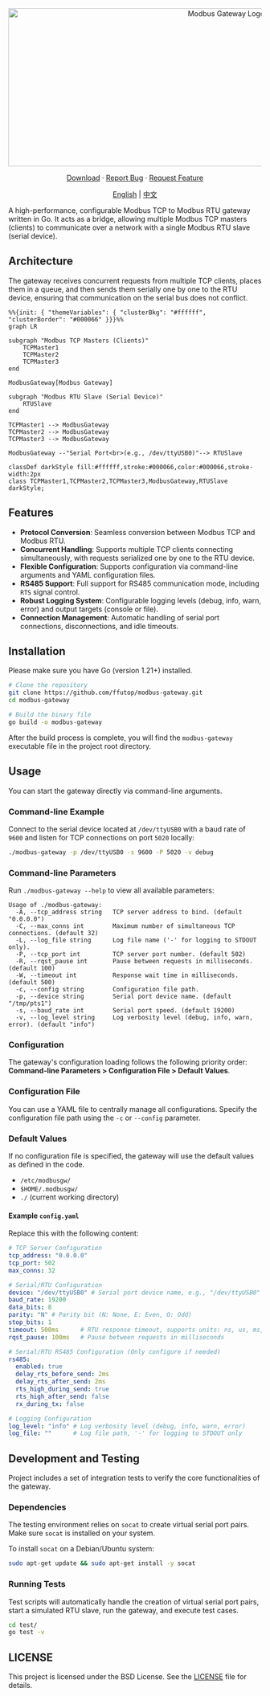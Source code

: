 
<div align="center">

<img src="https://img.ffutop.com/B062BF78-A37A-4754-AFAF-DE72907588ED.png" alt="Modbus Gateway Logo" width="851" height="315">

  <a href="https://github.com/ffutop/modbus-gateway/releases">Download</a>
  ·
  <a href="https://github.com/ffutop/modbus-gateway/issues/new">Report Bug</a>
  ·
  <a href="https://github.com/ffutop/modbus-gateway/issues/new">Request Feature</a>

[English](README.md) |
[中文](README_CN.md)
</div>


A high-performance, configurable Modbus TCP to Modbus RTU gateway written in Go. It acts as a bridge, allowing multiple Modbus TCP masters (clients) to communicate over a network with a single Modbus RTU slave (serial device).

## Architecture

The gateway receives concurrent requests from multiple TCP clients, places them in a queue, and then sends them serially one by one to the RTU device, ensuring that communication on the serial bus does not conflict.

```mermaid
%%{init: { "themeVariables": { "clusterBkg": "#ffffff", "clusterBorder": "#000066" }}}%%
graph LR

subgraph "Modbus TCP Masters (Clients)"
    TCPMaster1
    TCPMaster2
    TCPMaster3
end

ModbusGateway[Modbus Gateway]

subgraph "Modbus RTU Slave (Serial Device)"
    RTUSlave
end

TCPMaster1 --> ModbusGateway 
TCPMaster2 --> ModbusGateway
TCPMaster3 --> ModbusGateway

ModbusGateway --"Serial Port<br>(e.g., /dev/ttyUSB0)"--> RTUSlave

classDef darkStyle fill:#ffffff,stroke:#000066,color:#000066,stroke-width:2px
class TCPMaster1,TCPMaster2,TCPMaster3,ModbusGateway,RTUSlave darkStyle;
```

## Features

- **Protocol Conversion**: Seamless conversion between Modbus TCP and Modbus RTU.
- **Concurrent Handling**: Supports multiple TCP clients connecting simultaneously, with requests serialized one by one to the RTU device.
- **Flexible Configuration**: Supports configuration via command-line arguments and YAML configuration files.
- **RS485 Support**: Full support for RS485 communication mode, including `RTS` signal control.
- **Robust Logging System**: Configurable logging levels (debug, info, warn, error) and output targets (console or file).
- **Connection Management**: Automatic handling of serial port connections, disconnections, and idle timeouts.

## Installation

Please make sure you have Go (version 1.21+) installed.

```bash
# Clone the repository
git clone https://github.com/ffutop/modbus-gateway.git
cd modbus-gateway

# Build the binary file
go build -o modbus-gateway
```

After the build process is complete, you will find the `modbus-gateway` executable file in the project root directory.

## Usage

You can start the gateway directly via command-line arguments.

### Command-line Example

Connect to the serial device located at `/dev/ttyUSB0` with a baud rate of `9600` and listen for TCP connections on port `5020` locally:

```bash
./modbus-gateway -p /dev/ttyUSB0 -s 9600 -P 5020 -v debug
```

### Command-line Parameters

Run `./modbus-gateway --help` to view all available parameters:

```text
Usage of ./modbus-gateway:
  -A, --tcp_address string   TCP server address to bind. (default "0.0.0.0")
  -C, --max_conns int        Maximum number of simultaneous TCP connections. (default 32)
  -L, --log_file string      Log file name ('-' for logging to STDOUT only).
  -P, --tcp_port int         TCP server port number. (default 502)
  -R, --rqst_pause int       Pause between requests in milliseconds. (default 100)
  -W, --timeout int          Response wait time in milliseconds. (default 500)
  -c, --config string        Configuration file path.
  -p, --device string        Serial port device name. (default "/tmp/pts1")
  -s, --baud_rate int        Serial port speed. (default 19200)
  -v, --log_level string     Log verbosity level (debug, info, warn, error). (default "info")
```

### Configuration

The gateway's configuration loading follows the following priority order: **Command-line Parameters > Configuration File > Default Values**.

### Configuration File

You can use a YAML file to centrally manage all configurations. Specify the configuration file path using the `-c` or `--config` parameter.

### Default Values

If no configuration file is specified, the gateway will use the default values as defined in the code.

*   `/etc/modbusgw/`
*   `$HOME/.modbusgw/`
*   `./` (current working directory)

#### Example `config.yaml`

Replace this with the following content:


```yaml
# TCP Server Configuration
tcp_address: "0.0.0.0"
tcp_port: 502
max_conns: 32

# Serial/RTU Configuration
device: "/dev/ttyUSB0" # Serial port device name, e.g., "/dev/ttyUSB0" on Linux or "COM3" on Windows
baud_rate: 19200
data_bits: 8
parity: "N" # Parity bit (N: None, E: Even, O: Odd)
stop_bits: 1
timeout: 500ms      # RTU response timeout, supports units: ns, us, ms, s, m, h
rqst_pause: 100ms   # Pause between requests in milliseconds

# Serial/RTU RS485 Configuration (Only configure if needed)
rs485:
  enabled: true
  delay_rts_before_send: 2ms
  delay_rts_after_send: 2ms
  rts_high_during_send: true
  rts_high_after_send: false
  rx_during_tx: false

# Logging Configuration
log_level: "info" # Log verbosity level (debug, info, warn, error)
log_file: ""      # Log file path, '-' for logging to STDOUT only

```

## Development and Testing

Project includes a set of integration tests to verify the core functionalities of the gateway.

### Dependencies

The testing environment relies on `socat` to create virtual serial port pairs. Make sure `socat` is installed on your system.

To install `socat` on a Debian/Ubuntu system:

```bash
sudo apt-get update && sudo apt-get install -y socat
```

### Running Tests

Test scripts will automatically handle the creation of virtual serial port pairs, start a simulated RTU slave, run the gateway, and execute test cases.

```bash
cd test/
go test -v
```

## LICENSE

This project is licensed under the BSD License. See the [LICENSE](LICENSE) file for details.
